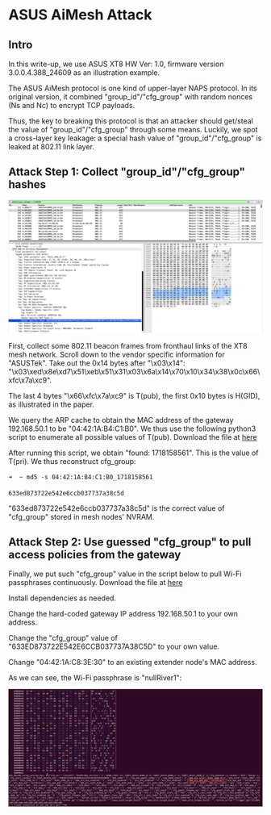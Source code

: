 # ASUS AiMesh Attack
## Intro
In this write-up, we use ASUS XT8 HW Ver: 1.0, firmware version 3.0.0.4.388_24609 as an illustration example. 

The ASUS AiMesh protocol is one kind of upper-layer NAPS protocol. In its original version, it combined "group_id"/"cfg_group" with random nonces (Ns and Nc) to encrypt TCP payloads.

Thus, the key to breaking this protocol is that an attacker should get/steal the value of "group_id"/"cfg_group" through some means. Luckily, we spot a cross-layer key leakage: a special hash value of "group_id"/"cfg_group" is leaked at 802.11 link layer. 

## Attack Step 1: Collect "group_id"/"cfg_group" hashes

![](./cfg_group_leak.png)

First, collect some 802.11 beacon frames from fronthaul links of the XT8 mesh network. Scroll down to the vendor specific information for "ASUSTek". Take out the 0x14 bytes after "\x03\x14": "\x03\xed\x8e\xd7\x51\xeb\x51\x31\x03\x6a\x14\x70\x10\x34\x38\x0c\x66\xfc\x7a\xc9".

The last 4 bytes "\x66\xfc\x7a\xc9" is T(pub), the first 0x10 bytes is H(GID), as illustrated in the paper. 

We query the ARP cache to obtain the MAC address of the gateway 192.168.50.1 to be "04:42:1A:B4:C1:B0". We thus use the following python3 script to enumerate all possible values of T(pub). Download the file at [here](./compute_Tpri.py)

After running this script, we obtain "found: 1718158561". This is the value of T(pri). We thus reconstruct cfg_group:

```
➜  ~ md5 -s 04:42:1A:B4:C1:B0_1718158561

633ed873722e542e6ccb037737a38c5d
```

"633ed873722e542e6ccb037737a38c5d" is the correct value of "cfg_group" stored in mesh nodes' NVRAM.  

## Attack Step 2: Use guessed "cfg_group" to pull access policies from the gateway
Finally, we put such "cfg_group" value in the script below to pull Wi-Fi passphrases continuously. Download the file at [here](./asus_pull_wifi_passphrase.py)

Install dependencies as needed. 

Change the hard-coded gateway IP address 192.168.50.1 to your own address. 

Change the "cfg_group" value of "633ED873722E542E6CCB037737A38C5D" to your own value. 

Change "04:42:1A:C8:3E:30" to an existing extender node's MAC address. 

As we can see, the Wi-Fi passphrase is "nullRiver1":

![](./asus_pull_passphrase_result.png)


